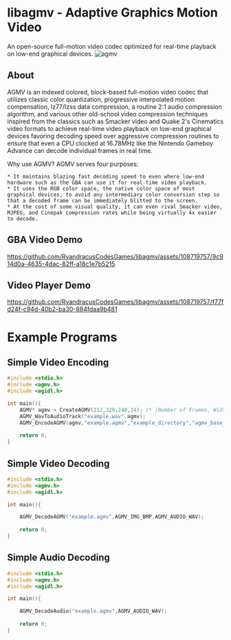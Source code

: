# libagmv - Adaptive Graphics Motion Video
An open-source full-motion video codec optimized for real-time playback on low-end graphical devices.
![agmv](https://github.com/RyandracusCodesGames/libagmv/assets/108719757/9cbb12b4-4a41-40e5-9fb7-9ba0fb9427cd)

## About
AGMV is an indexed colored, block-based full-motion video codec that utilizes classic
color quantization, progressive interpolated motion compensation, lz77/lzss data compression,
a routine 2:1 audio compression algorithm, and various other old-school video compression techniques
inspired from the classics such as Smacker video and Quake 2's Cinematics video formats to achieve real-time video playback on low-end graphical devices
favoring decoding speed over aggressive compression routines to ensure that even a CPU clocked at 16.78MHz like the Nintendo Gameboy Advance can decode individual frames in real time.

Why use AGMV? AGMV serves four purposes:

	* It maintains blazing fast decoding speed to even where low-end hardware such as the GBA can use it for real-time video playback.
	* It uses the RGB color space, the native color space of most graphical devices, to avoid any intermediary color conversion step so that a decoded frame can be immediately blitted to the screen. 
	* At the cost of some visual quality, it can even rival Smacker video, MJPEG, and Cinepak compression rates while being virtually 4x easier to decode.
	
## GBA Video Demo

https://github.com/RyandracusCodesGames/libagmv/assets/108719757/9c914d0a-4635-4dac-82ff-a18c1e7b5215

## Video Player Demo

https://github.com/RyandracusCodesGames/libagmv/assets/108719757/f77fd24f-c94d-40b2-ba30-884fdaa9b481

# Example Programs

## Simple Video Encoding
```c
#include <stdio.h>
#include <agmv.h>
#include <agidl.h>

int main(){
	AGMV* agmv = CreateAGMV(212,320,240,24); /* (Number of Frames, Width, Height, Frames per Second) */
	AGMV_WavToAudioTrack("example.wav",agmv);
	AGMV_EncodeAGMV(agmv,"example.agmv","example_directory","agmv_base_name",1,212,320,240,24,AGMV_OPT_III,AGMV_LOW_QUALITY,AGMV_LZSS_COMPRESSION);
	
	return 0;
}

```

## Simple Video Decoding
```c
#include <stdio.h>
#include <agmv.h>
#include <agidl.h>

int main(){

	AGMV_DecodeAGMV("example.agmv",AGMV_IMG_BMP,AGMV_AUDIO_WAV);
	
	return 0;
}

```
## Simple Audio Decoding
```c
#include <stdio.h>
#include <agmv.h>
#include <agidl.h>

int main(){

	AGMV_DecodeAudio("example.agmv",AGMV_AUDIO_WAV);
	
	return 0;
}

```

